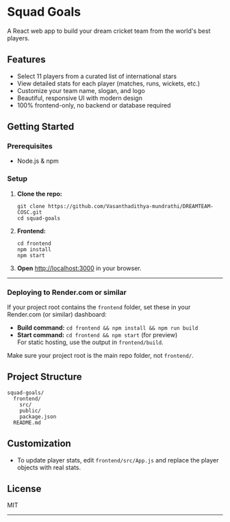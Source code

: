 # Squad Goals

A React web app to build your dream cricket team from the world's best players.

## Features

- Select 11 players from a curated list of international stars
- View detailed stats for each player (matches, runs, wickets, etc.)
- Customize your team name, slogan, and logo
- Beautiful, responsive UI with modern design
- 100% frontend-only, no backend or database required

## Getting Started

### Prerequisites

- Node.js & npm

### Setup

1. **Clone the repo:**
   ```
   git clone https://github.com/Vasanthadithya-mundrathi/DREAMTEAM-COSC.git
   cd squad-goals
   ```

2. **Frontend:**
   ```
   cd frontend
   npm install
   npm start
   ```

3. **Open** [http://localhost:3000](http://localhost:3000) in your browser.

---

### Deploying to Render.com or similar

If your project root contains the `frontend` folder, set these in your Render.com (or similar) dashboard:

- **Build command:** `cd frontend && npm install && npm run build`
- **Start command:** `cd frontend && npm start` (for preview)  
  For static hosting, use the output in `frontend/build`.

Make sure your project root is the main repo folder, not `frontend/`.

## Project Structure

```
squad-goals/
  frontend/
    src/
    public/
    package.json
  README.md
```

## Customization

- To update player stats, edit `frontend/src/App.js` and replace the player objects with real stats.

## License

MIT

---
